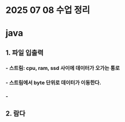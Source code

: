 # 2025 07 08 수업 정리
# java
## 1. 파일 입출력
### - 스트림: cpu, ram, ssd 사이에 데이터가 오가는 통로
### - 스트림에서 byte 단위로 데이터가 이동한다.
### - 
## 2. 람다
